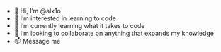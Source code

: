 - 👋 Hi, I’m @alx1o
- 👀 I’m interested in learning to code
- 🌱 I’m currently learning what it takes to code
- 💞️ I’m looking to collaborate on anything that expands my knowledge
- 📫 Message me

<!---
alx1o/alx1o is a ✨ special ✨ repository because its `README.md` (this file) appears on your GitHub profile.
You can click the Preview link to take a look at your changes.
--->
